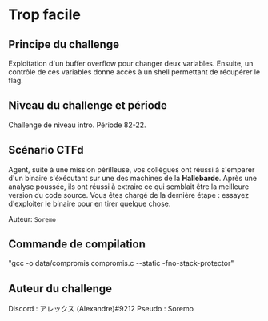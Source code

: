 # Trop facile

## Principe du challenge
Exploitation d'un buffer overflow pour changer deux variables. Ensuite, un contrôle de ces variables donne accès à un shell permettant de récupérer le flag.

## Niveau du challenge et période 
Challenge de niveau intro. Période 82-22.

## Scénario CTFd
Agent, suite à une mission périlleuse, vos collègues ont réussi à s'emparer d'un binaire s'éxécutant sur une des machines de la **Hallebarde**. Après une analyse poussée, ils ont réussi à extraire ce qui semblait être la meilleure version du code source. Vous êtes chargé de la dernière étape : essayez d'exploiter le binaire pour en tirer quelque chose.

Auteur: `Soremo`

## Commande de compilation 
 "gcc -o data/compromis compromis.c --static -fno-stack-protector"

## Auteur du challenge
Discord : アレックス (Alexandre)#9212 
Pseudo : Soremo
